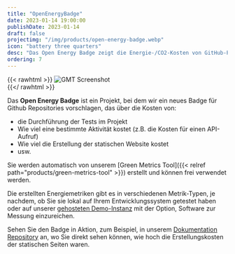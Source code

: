 ```yaml
---
title: "OpenEnergyBadge"
date: 2023-01-14 19:00:00
publishDate: 2023-01-14
draft: false
projectimg: "/img/products/open-energy-badge.webp"
icon: "battery three quarters"
desc: "Das Open Energy Badge zeigt die Energie-/CO2-Kosten von GitHub-Projekttests und Aktivitäten wie API-Aufrufe. Generiert vom Green Metrics Tool, fördert es Transparenz in Softwareentwicklung."
ordering: 7
---
```


{{< rawhtml >}}
<img class="ui big rounded bordered image" src="/img/products/open-energy-badge.webp" alt="GMT Screenshot" loading="lazy" style="margin:auto;">
<br>
{{</ rawhtml >}}

Das **Open Energy Badge** ist ein Projekt, bei dem wir ein neues Badge für Github Repositories vorschlagen, das über die Kosten von:

- die Durchführung der Tests im Projekt
- Wie viel eine bestimmte Aktivität kostet (z.B. die Kosten für einen API-Aufruf)
- Wie viel die Erstellung der statischen Website kostet
- usw.

Sie werden automatisch von unserem [Green Metrics Tool]({{< relref path="products/green-metrics-tool" >}}) erstellt und können frei verwendet werden.

Die erstellten Energiemetriken gibt es in verschiedenen Metrik-Typen, je nachdem, ob Sie sie lokal auf Ihrem Entwicklungssystem getestet haben
oder auf unserer [gehosteten Demo-Instanz](https://metrics.green-coding.io) mit der Option, Software zur Messung einzureichen.

Sehen Sie den Badge in Aktion, zum Beispiel, in unserem [Dokumentation Repository](https://github.com/green-coding-solutions/documentation) an, wo Sie direkt sehen können, wie hoch die Erstellungskosten der statischen Seiten waren.
